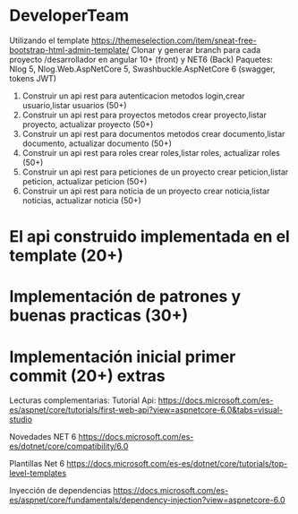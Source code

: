 # DeveloperTeam

Utilizando el template
https://themeselection.com/item/sneat-free-bootstrap-html-admin-template/
Clonar y generar branch para cada proyecto /desarrollador en angular 10+ (front) y NET6 (Back)
Paquetes: Nlog 5, Nlog.Web.AspNetCore 5, Swashbuckle.AspNetCore 6 (swagger, tokens JWT) 

1. Construir un api rest para autenticacion metodos login,crear usuario,listar usuarios (50+)
2. Construir un api rest para proyectos metodos crear proyecto,listar proyecto, actualizar proyecto (50+)
3. Construir un api rest para documentos metodos crear documento,listar documento, actualizar documento (50+)
4. Construir un api rest para  roles crear roles,listar roles, actualizar roles (50+)
5. Construir un api rest para  peticiones de un proyecto crear peticion,listar peticion, actualizar peticion (50+)
6. Construir un api rest para  noticia de un proyecto crear noticia,listar noticias, actualizar noticia (50+)


# El api construido implementada en el template (20+) 
# Implementación de patrones y buenas practicas (30+)

# Implementación inicial primer commit (20+) extras

Lecturas complementarias:
Tutorial Api:
https://docs.microsoft.com/es-es/aspnet/core/tutorials/first-web-api?view=aspnetcore-6.0&tabs=visual-studio

Novedades NET 6
https://docs.microsoft.com/es-es/dotnet/core/compatibility/6.0 

Plantillas Net 6
https://docs.microsoft.com/es-es/dotnet/core/tutorials/top-level-templates 

Inyección de dependencias
https://docs.microsoft.com/es-es/aspnet/core/fundamentals/dependency-injection?view=aspnetcore-6.0 

